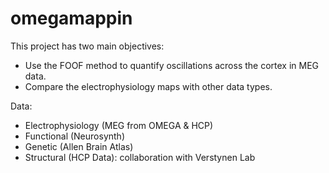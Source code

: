 # omegamappin

This project has two main objectives:
- Use the FOOF method to quantify oscillations across the cortex in MEG data. 
- Compare the electrophysiology maps with other data types. 

Data:
- Electrophysiology (MEG from OMEGA & HCP)
- Functional (Neurosynth)
- Genetic (Allen Brain Atlas)
- Structural (HCP Data): collaboration with Verstynen Lab
